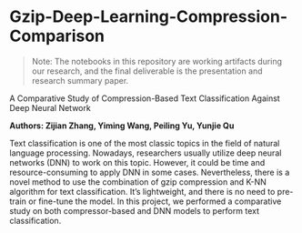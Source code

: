 # Gzip-Deep-Learning-Compression-Comparison

> Note: The notebooks in this repository are working artifacts during our research, and the final deliverable is the presentation and research summary paper.

A Comparative Study of Compression-Based Text Classification Against Deep Neural Network

**Authors: Zijian Zhang, Yiming Wang, Peiling Yu, Yunjie Qu**

Text classification is one of the most classic topics in the field of natural language processing. Nowadays, researchers usually utilize deep neural networks (DNN) to work on this topic. However, it could be time and resource-consuming to apply DNN in some cases. Nevertheless, there is a novel method to use the combination of gzip compression and K-NN algorithm for text classification. It’s lightweight, and there is no need to pre-train or fine-tune the model. In this project, we performed a comparative study on both compressor-based and DNN models to perform text classification.
